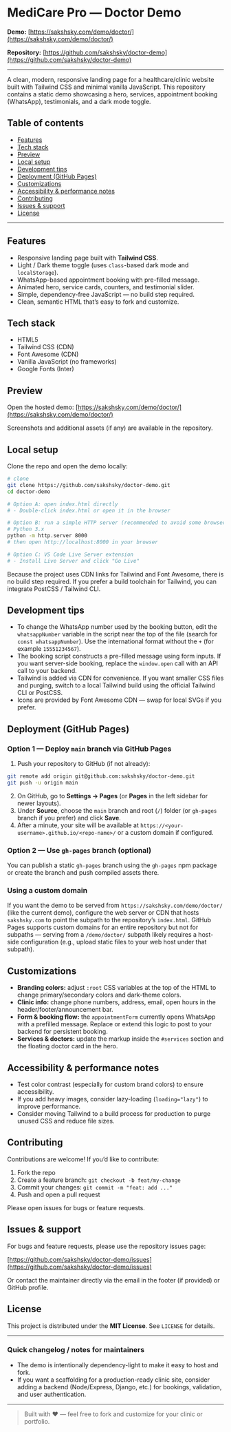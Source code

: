 # MediCare Pro — Doctor Demo

**Demo:** [https://sakshsky.com/demo/doctor/](https://sakshsky.com/demo/doctor/)

**Repository:** [https://github.com/sakshsky/doctor-demo](https://github.com/sakshsky/doctor-demo)

---

A clean, modern, responsive landing page for a healthcare/clinic website built with Tailwind CSS and minimal vanilla JavaScript. This repository contains a static demo showcasing a hero, services, appointment booking (WhatsApp), testimonials, and a dark mode toggle.

## Table of contents

* [Features](#features)
* [Tech stack](#tech-stack)
* [Preview](#preview)
* [Local setup](#local-setup)
* [Development tips](#development-tips)
* [Deployment (GitHub Pages)](#deployment-github-pages)
* [Customizations](#customizations)
* [Accessibility & performance notes](#accessibility--performance-notes)
* [Contributing](#contributing)
* [Issues & support](#issues--support)
* [License](#license)

---

## Features

* Responsive landing page built with **Tailwind CSS**.
* Light / Dark theme toggle (uses `class`-based dark mode and `localStorage`).
* WhatsApp-based appointment booking with pre-filled message.
* Animated hero, service cards, counters, and testimonial slider.
* Simple, dependency-free JavaScript — no build step required.
* Clean, semantic HTML that’s easy to fork and customize.

## Tech stack

* HTML5
* Tailwind CSS (CDN)
* Font Awesome (CDN)
* Vanilla JavaScript (no frameworks)
* Google Fonts (Inter)

## Preview

Open the hosted demo: [https://sakshsky.com/demo/doctor/](https://sakshsky.com/demo/doctor/)

Screenshots and additional assets (if any) are available in the repository.

## Local setup

Clone the repo and open the demo locally:

```bash
# clone
git clone https://github.com/sakshsky/doctor-demo.git
cd doctor-demo

# Option A: open index.html directly
# - Double-click index.html or open it in the browser

# Option B: run a simple HTTP server (recommended to avoid some browser restrictions)
# Python 3.x
python -m http.server 8000
# then open http://localhost:8000 in your browser

# Option C: VS Code Live Server extension
# - Install Live Server and click "Go Live"
```

Because the project uses CDN links for Tailwind and Font Awesome, there is no build step required. If you prefer a build toolchain for Tailwind, you can integrate PostCSS / Tailwind CLI.

## Development tips

* To change the WhatsApp number used by the booking button, edit the `whatsappNumber` variable in the script near the top of the file (search for `const whatsappNumber`). Use the international format without the `+` (for example `15551234567`).
* The booking script constructs a pre-filled message using form inputs. If you want server-side booking, replace the `window.open` call with an API call to your backend.
* Tailwind is added via CDN for convenience. If you want smaller CSS files and purging, switch to a local Tailwind build using the official Tailwind CLI or PostCSS.
* Icons are provided by Font Awesome CDN — swap for local SVGs if you prefer.

## Deployment (GitHub Pages)

### Option 1 — Deploy `main` branch via GitHub Pages

1. Push your repository to GitHub (if not already):

```bash
git remote add origin git@github.com:sakshsky/doctor-demo.git
git push -u origin main
```

2. On GitHub, go to **Settings → Pages** (or **Pages** in the left sidebar for newer layouts).
3. Under **Source**, choose the `main` branch and root (`/`) folder (or `gh-pages` branch if you prefer) and click **Save**.
4. After a minute, your site will be available at `https://<your-username>.github.io/<repo-name>/` or a custom domain if configured.

### Option 2 — Use `gh-pages` branch (optional)

You can publish a static `gh-pages` branch using the `gh-pages` npm package or create the branch and push compiled assets there.

### Using a custom domain

If you want the demo to be served from `https://sakshsky.com/demo/doctor/` (like the current demo), configure the web server or CDN that hosts `sakshsky.com` to point the subpath to the repository’s `index.html`. GitHub Pages supports custom domains for an entire repository but not for subpaths — serving from a `/demo/doctor/` subpath likely requires a host-side configuration (e.g., upload static files to your web host under that subpath).

## Customizations

* **Branding colors:** adjust `:root` CSS variables at the top of the HTML to change primary/secondary colors and dark-theme colors.
* **Clinic info:** change phone numbers, address, email, open hours in the header/footer/announcement bar.
* **Form & booking flow:** the `appointmentForm` currently opens WhatsApp with a prefilled message. Replace or extend this logic to post to your backend for persistent booking.
* **Services & doctors:** update the markup inside the `#services` section and the floating doctor card in the hero.

## Accessibility & performance notes

* Test color contrast (especially for custom brand colors) to ensure accessibility.
* If you add heavy images, consider lazy-loading (`loading="lazy"`) to improve performance.
* Consider moving Tailwind to a build process for production to purge unused CSS and reduce file sizes.

## Contributing

Contributions are welcome! If you’d like to contribute:

1. Fork the repo
2. Create a feature branch: `git checkout -b feat/my-change`
3. Commit your changes: `git commit -m "feat: add ..."`
4. Push and open a pull request

Please open issues for bugs or feature requests.

## Issues & support

For bugs and feature requests, please use the repository issues page:

[https://github.com/sakshsky/doctor-demo/issues](https://github.com/sakshsky/doctor-demo/issues)

Or contact the maintainer directly via the email in the footer (if provided) or GitHub profile.

## License

This project is distributed under the **MIT License**. See `LICENSE` for details.

---

### Quick changelog / notes for maintainers

* The demo is intentionally dependency-light to make it easy to host and fork.
* If you want a scaffolding for a production-ready clinic site, consider adding a backend (Node/Express, Django, etc.) for bookings, validation, and user authentication.

---

> Built with ❤️ — feel free to fork and customize for your clinic or portfolio.
